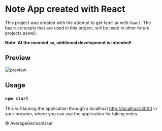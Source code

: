 # Note App created with React

This project was created with the attempt to get familiar with `React`. The basic concepts that are used in this project, will be used in other future projects aswell.

**Note: At the moment `no`, additional development is intended!**

## Preview

![preview](https://i.imgur.com/9GEmTTg.png)

## Usage

### `npm start`

This will launcg the application through a localhost [http://localhost:3000](http://localhost:3000) in your browser, where you can use the application for taking notes.

&copy; AverageGermanUser
